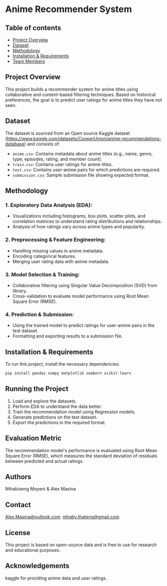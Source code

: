 # Anime Recommender System

## Table of contents
* [Project Overview](#project-description)
* [Dataset](#dataset)
* [Methodology](#methodology)
* [Installation & Requirements](#Installation_Requirements)
* [Team Members](#team_members)

## Project Overview <a class="anchor" id="project-description"></a>
This project builds a recommender system for anime titles using collaborative  and content-based filtering techniques. Based on historical preferences, the goal is to predict user ratings for anime titles they have not seen.

## Dataset <a class="anchor" id="dataset"></a>
The dataset is sourced from an Open source Kaggle dataset (https://www.kaggle.com/datasets/CooperUnion/anime-recommendations-database) and consists of:

- `anime.csv`: Contains metadata about anime titles (e.g., name, genre, type, episodes, rating, and member count).
- `train.csv`: Contains user ratings for anime titles.
- `test.csv`: Contains user-anime pairs for which predictions are required.
- `submission.csv`: Sample submission file showing expected format.

## Methodology <a class="anchor" id="methodology"></a>
### 1. Exploratory Data Analysis (EDA):
- Visualizations including histograms, box plots, scatter plots, and correlation matrices to understand rating distributions and relationships.
- Analysis of how ratings vary across anime types and popularity.

### 2. Preprocessing & Feature Engineering:
- Handling missing values in anime metadata.
- Encoding categorical features.
- Merging user rating data with anime metadata.

### 3. Model Selection & Training:
- Collaborative filtering using Singular Value Decomposition (SVD) from  library.
- Cross-validation to evaluate model performance using Root Mean Square Error (RMSE).

### 4. Prediction & Submission:
- Using the trained model to predict ratings for user-anime pairs in the test dataset.
- Formatting and exporting results to a submission file.

## Installation & Requirements <a class="anchor" id="Installation_Requirements"></a> 
To run this project, install the necessary dependencies:
```bash
pip install pandas numpy matplotlib seaborn scikit-learn 
```
## Running the Project

1. Load and explore the datasets.
2. Perform EDA to understand the data better.
3. Train the recommendation model using Regression models.
4. Generate predictions on the test dataset.
5. Export the predictions in the required format.

## Evaluation Metric

The recommendation model's performance is evaluated using Root Mean Square Error (RMSE), which measures the standard deviation of residuals between predicted and actual ratings.


## Authors <a class="anchor" id="team_members"></a> 
Nthabiseng Moyeni &
Alex Masina

## Contact

Alex.Masina@outlook.com.
nthaby.thateng@gmail.com

## License
This project is based on open-source data and is free to use for research and educational purposes.

## Acknowledgements
kaggle for providing anime data and user ratings.
